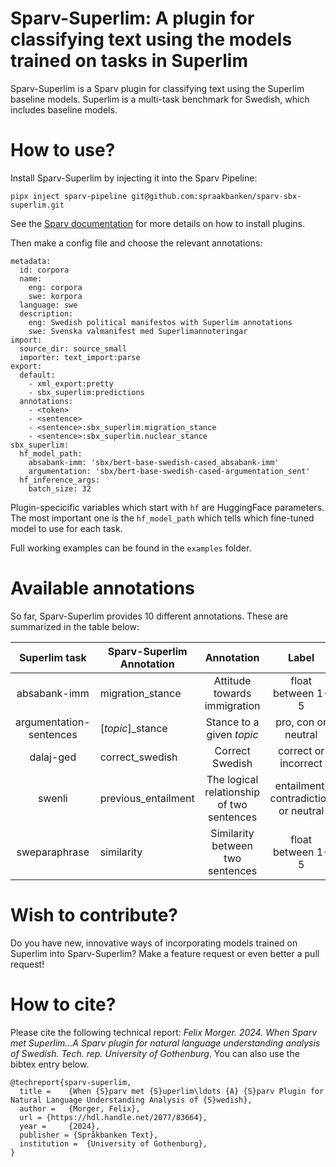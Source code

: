 # Sparv-Superlim: A plugin for classifying text using the models trained on tasks in Superlim

Sparv-Superlim is a Sparv plugin for classifying text using the Superlim baseline models. Superlim is a multi-task benchmark for Swedish, which includes baseline models.

# How to use?

Install Sparv-Superlim by injecting it into the Sparv Pipeline: 

```
pipx inject sparv-pipeline git@github.com:spraakbanken/sparv-sbx-superlim.git
```

See the [Sparv documentation](https://spraakbanken.gu.se/sparv/#/user-manual/installation-and-setup?id=plugins) for more details on how to install plugins.

Then make a config file and choose the relevant annotations:

```
metadata:
  id: corpora
  name:
    eng: corpora
    swe: korpora
  language: swe
  description:
    eng: Swedish political manifestos with Superlim annotations
    swe: Svenska valmanifest med Superlimannoteringar
import:
  source_dir: source_small
  importer: text_import:parse
export:
  default:
    - xml_export:pretty
    - sbx_superlim:predictions
  annotations:
    - <token>
    - <sentence>
    - <sentence>:sbx_superlim.migration_stance
    - <sentence>:sbx_superlim.nuclear_stance
sbx_superlim:
  hf_model_path:
    absabank-imm: 'sbx/bert-base-swedish-cased_absabank-imm'
    argumentation: 'sbx/bert-base-swedish-cased-argumentation_sent'
  hf_inference_args:
    batch_size: 32
```

Plugin-specicific variables which start with ```hf``` are HuggingFace parameters. The most important one is the ```hf_model_path``` which tells which fine-tuned model to use for each task.

Full working examples can be found in the ```examples``` folder.

# Available annotations

So far, Sparv-Superlim provides 10 different annotations. These are summarized in the table below:


|       Superlim task      | Sparv-Superlim Annotation |                  Annotation                 |                  Label                 |     Segment    |
|:------------------------:|---------------------------|:-------------------------------------------:|:--------------------------------------:|:--------------:|
| absabank-imm             | migration_stance          | Attitude towards  immigration               | float  between 1-5                     | sentence       |
| argumentation- sentences | [*topic*]_stance          | Stance to a  given *topic*                | pro, con or  neutral                   | sentence       |
| dalaj-ged                | correct_swedish           | Correct Swedish                             | correct or  incorrect                  | sentence       |
| swenli                   | previous_entailment       | The logical  relationship  of two sentences | entailment,  contradiction  or neutral | sentence pair  |
| sweparaphrase            | similarity                | Similarity  between  two sentences          | float  between 1-5                     | sentence  pair |


# Wish to contribute?

Do you have new, innovative ways of incorporating models trained on Superlim into Sparv-Superlim? Make a feature request or even better a pull request!

# How to cite?

Please cite the following technical report: *Felix Morger. 2024. When Sparv met Superlim…A Sparv plugin for natural
language understanding analysis of Swedish. Tech. rep. University of Gothenburg*. You can also use the bibtex entry below.


```
@techreport{sparv-superlim,
  title =	 {When {S}parv met {S}uperlim\ldots {A} {S}parv Plugin for Natural Language Understanding Analysis of {S}wedish},
  author =	 {Morger, Felix},
  url = {https://hdl.handle.net/2077/83664},
  year =	 {2024},
  publisher = {Språkbanken Text},
  institution =	 {University of Gothenburg},
}
```
